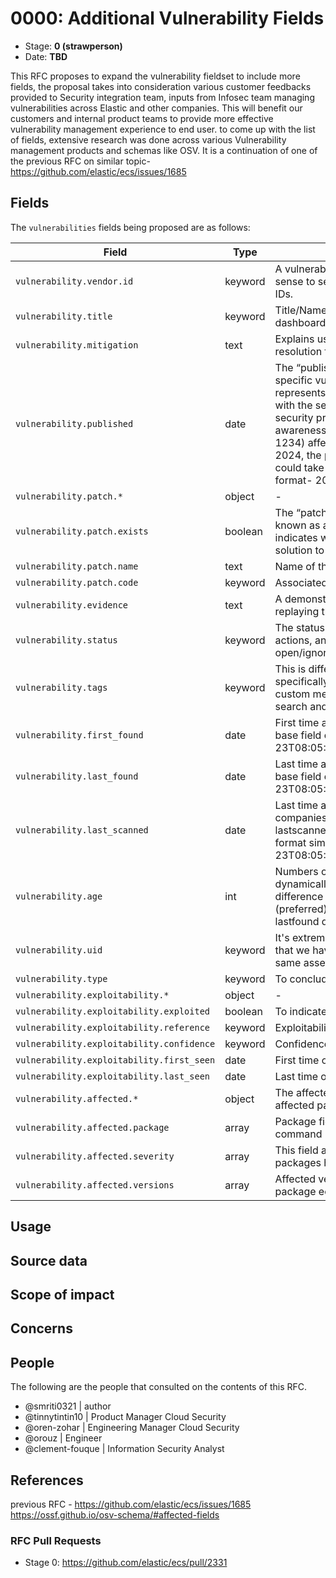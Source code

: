 # 0000: Additional Vulnerability Fields
<!-- Leave this ID at 0000. The ECS team will assign a unique, contiguous RFC number upon merging the initial stage of this RFC. -->

- Stage: **0 (strawperson)** <!-- Update to reflect target stage. See https://elastic.github.io/ecs/stages.html -->
- Date: **TBD** <!-- The ECS team sets this date at merge time. This is the date of the latest stage advancement. -->

<!--
As you work on your RFC, use the "Stage N" comments to guide you in what you should focus on, for the stage you're targeting.
Feel free to remove these comments as you go along.
-->

<!--
Stage 0: Provide a high level summary of the premise of these changes. Briefly describe the nature, purpose, and impact of the changes. ~2-5 sentences.
-->
This RFC proposes to expand the vulnerability fieldset to include more fields, the proposal takes into consideration various customer feedbacks provided to Security integration team, inputs from Infosec team managing vulnerabilities across Elastic and other companies. This will benefit our customers and internal product teams to provide more effective vulnerability management experience to end user. to come up with the list of fields, extensive research was done across various Vulnerability management products and schemas like OSV. It is a continuation of one of the previous RFC on similar topic- https://github.com/elastic/ecs/issues/1685

<!--
Stage 1: If the changes include field additions or modifications, please create a folder titled as the RFC number under rfcs/text/. This will be where proposed schema changes as standalone YAML files or extended example mappings and larger source documents will go as the RFC is iterated upon.
-->

<!--
Stage X: Provide a brief explanation of why the proposal is being marked as abandoned. This is useful context for anyone revisiting this proposal or considering similar changes later on.
-->

## Fields
The `vulnerabilities` fields being proposed are as follows:

| Field | Type | Description / Use Case |
| ----- | ---- | ---------------------- |
| `vulnerability.vendor.id` | keyword | A vulnerability doesn't have necessary a CVE associated with it. It makes sense to seperate vulnerability ID (like CVEs) to the vendor/detection IDs. |
| `vulnerability.title`	| keyword | Title/Name/Short Description for vulnerability, to be used in flyout and dashboards. |
| `vulnerability.mitigation` | text | Explains user how to fix or mitigate the problem, could be usefd to store resolution from the scanner vendor or document mitigation in place |
| `vulnerability.published`	| date | The “published” field indicates the date when information about a specific vulnerability was publicly disclosed or made available.It represents the moment when details about the vulnerability were shared with the security community, vendors, and the public.This field helps security professionals track the timeline of vulnerability awareness.Example value: If a critical vulnerability (e.g., CVE-2024-1234) affecting a widely used software is disclosed on February 1, 2024, the published date for that CVE would be 2024-02-01 or we could take the Date format similar to base field of @timestamp example format- 2016-05-23T08:05:34.853Z |
| `vulnerability.patch.*` | object | - |
| `vulnerability.patch.exists` | boolean | The “patch” field refers to whether a security fix or update (commonly known as a patch) is available to address the identified vulnerability. It indicates whether the software vendor or developer has released a solution to mitigate the vulnerability. |
| `vulnerability.patch.name` | text | Name of the patch |
| `vulnerability.patch.code` | keyword | Associated patch code for example ESA-2020-13 |
| `vulnerability.evidence` | text | A demonstration of the validity of a vulnerability claim, e.g. app.any.run replaying the exploitation of the vulnerability. |
| `vulnerability.status` | keyword | The status field helps security teams track vulnerabilities, prioritize actions, and communicate their progress effectively. Examples- open/ignored/patched/mitigated/false_positive/risk_accepted/reopened..|
| `vulnerability.tags` | keyword | This is different from cloud provider assigned resource tags, this is specifically for vulnerability. Vulnerability tags serve as a way to add custom metadata to vulnerabilities, enhancing their context and aiding in search and automation. |
| `vulnerability.first_found` | date | First time a vulnerability was found on the asset. Date format similar to base field of @timestamp example format- 2016-05-23T08:05:34.853Z |
| `vulnerability.last_found` | date | Last time a vulnerability was found on the asset. Date format similar to base field of @timestamp example format- 2016-05-23T08:05:34.853Z |
| `vulnerability.last_scanned` | date | Last time a scan was performed on the asset. It's important as some companies are scanning on a quarterly basis. If lastfound and lastscanned are close, it means it's still an active vulnerability. Date format similar to base field of @timestamp example format- 2016-05-23T08:05:34.853Z|
| `vulnerability.age` | int | Numbers of days since the vulnerability is active. It should be dynamically calculated (runtime fields, ingest, ...). It could either be then difference between the lastfound date and the published date (preferred). It could also be the difference between the firstfound and lastfound dates. |
| `vulnerability.uid` | keyword | It's extremely import to be able to deduplicate different scans. It's often that we have different scanners showing the same vulnerability on the same asset. |
| `vulnerability.type` | keyword | To conclude it the vulnerability is confirmed or potential. |
| `vulnerability.exploitability.*` | object | - |
| `vulnerability.exploitability.exploited` | boolean | To indicate if the vulnerability has been exploited or not. |
| `vulnerability.exploitability.reference` | keyword | Exploitability databse for example CSA-KEV. |
| `vulnerability.exploitability.confidence` | keyword | Confidence measure the credibility of existence and exploitability. |
| `vulnerability.exploitability.first_seen` | date | First time of exploitability |
| `vulnerability.exploitability.last_seen` | date | Last time of exploitability |
| `vulnerability.affected.*` | object | The affected field is a JSON array containing objects that describes the affected package versions, meaning those that contain the vulnerability. |
| `vulnerability.affected.package` | array | Package field is a JSON object identifying the affected code library or command provided by the package. |
| `vulnerability.affected.severity` | array | This field applies to a specific package, in cases where affected packages have differing severities for the same vulnerability. |
| `vulnerability.affected.versions` | array | Affected version in whatever version syntax is used by the given package ecosystem. |


<!--
Stage 1: Describe at a high level how this change affects fields. Include new or updated yml field definitions for all of the essential fields in this draft. While not exhaustive, the fields documented here should be comprehensive enough to deeply evaluate the technical considerations of this change. The goal here is to validate the technical details for all essential fields and to provide a basis for adding experimental field definitions to the schema. Use GitHub code blocks with yml syntax formatting, and add them to the corresponding RFC folder.
-->

<!--
Stage 2: Add or update all remaining field definitions. The list should now be exhaustive. The goal here is to validate the technical details of all remaining fields and to provide a basis for releasing these field definitions as beta in the schema. Use GitHub code blocks with yml syntax formatting, and add them to the corresponding RFC folder.
-->

## Usage

<!--
Stage 1: Describe at a high-level how these field changes will be used in practice. Real world examples are encouraged. The goal here is to understand how people would leverage these fields to gain insights or solve problems. ~1-3 paragraphs.
-->

## Source data

<!--
Stage 1: Provide a high-level description of example sources of data. This does not yet need to be a concrete example of a source document, but instead can simply describe a potential source (e.g. nginx access log). This will ultimately be fleshed out to include literal source examples in a future stage. The goal here is to identify practical sources for these fields in the real world. ~1-3 sentences or unordered list.
-->

<!--
Stage 2: Included a real world example source document. Ideally this example comes from the source(s) identified in stage 1. If not, it should replace them. The goal here is to validate the utility of these field changes in the context of a real world example. Format with the source name as a ### header and the example document in a GitHub code block with json formatting, or if on the larger side, add them to the corresponding RFC folder.
-->

<!--
Stage 3: Add more real world example source documents so we have at least 2 total, but ideally 3. Format as described in stage 2.
-->

## Scope of impact

<!--
Stage 2: Identifies scope of impact of changes. Are breaking changes required? Should deprecation strategies be adopted? Will significant refactoring be involved? Break the impact down into:
 * Ingestion mechanisms (e.g. beats/logstash)
 * Usage mechanisms (e.g. Kibana applications, detections)
 * ECS project (e.g. docs, tooling)
The goal here is to research and understand the impact of these changes on users in the community and development teams across Elastic. 2-5 sentences each.
-->

## Concerns

<!--
Stage 1: Identify potential concerns, implementation challenges, or complexity. Spend some time on this. Play devil's advocate. Try to identify the sort of non-obvious challenges that tend to surface later. The goal here is to surface risks early, allow everyone the time to work through them, and ultimately document resolution for posterity's sake.
-->

<!--
Stage 2: Document new concerns or resolutions to previously listed concerns. It's not critical that all concerns have resolutions at this point, but it would be helpful if resolutions were taking shape for the most significant concerns.
-->

<!--
Stage 3: Document resolutions for all existing concerns. Any new concerns should be documented along with their resolution. The goal here is to eliminate risk of churn and instability by ensuring all concerns have been addressed.
-->

## People

The following are the people that consulted on the contents of this RFC.

* @smriti0321 | author
* @tinnytintin10 | Product Manager Cloud Security
* @oren-zohar | Engineering Manager Cloud Security
* @orouz | Engineer
* @clement-fouque | Information Security Analyst



## References

<!-- Insert any links appropriate to this RFC in this section. -->
previous RFC  - https://github.com/elastic/ecs/issues/1685
https://ossf.github.io/osv-schema/#affected-fields

### RFC Pull Requests

<!-- An RFC should link to the PRs for each of it stage advancements. -->

* Stage 0: https://github.com/elastic/ecs/pull/2331

<!--
* Stage 1: https://github.com/elastic/ecs/pull/NNN
...
-->
